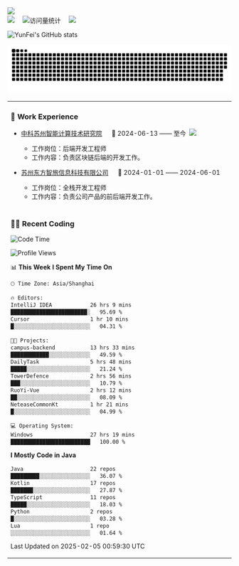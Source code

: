   <!-- dynamic typing effect 动态打字效果 -->
  <div>
    <a href="http://yunfei.plus">
      <img src="https://readme-typing-svg.demolab.com?font=Fira+Code&pause=1000&width=435&lines=console.log(%22Hello%2C%20World%22);祝您今天愉快!&center=true&size=27" />
    </a>
  </div>

  <div>
    <a href="http://yunfei.plus/"><img src="https://img.shields.io/badge/Website-博客-8c36db" /></a>&emsp;
    <!-- visitor -->
    <img src="https://komarev.com/ghpvc/?username=yunfeidog&label=Views&color=orange&style=flat" alt="访问量统计" />&emsp;
    <!-- wakatime -->    
    <a href="https://wakatime.com/@yunfeidog"><img src="https://wakatime.com/badge/user/42d0678c-368b-448b-9a77-5d21c5b55352.svg" /></a>
  </div>

![YunFei's GitHub stats](https://github-readme-stats.vercel.app/api?username=yunfeidog)

![snake](./dist/github-contribution-grid-snake.svg)


<table>

<tr><td>

### 🏢 Work Experience

<img align="right" width="88" src="https://cdn.jsdelivr.net/gh/yunfeidog/yunfeidog/assets/images/yuanze.png" />

- [中科苏州智能计算技术研究院](http://iict.ac.cn/sy) &emsp; 📌 2024-06-13 —— 至今

    - 工作岗位：后端开发工程师
    - 工作内容：负责区块链后端的开发工作。

- [苏州东方智旅信息科技有限公司](http://www.leyoobao.com/) &emsp; 📌 2024-01-01 —— 2024-06-01

    - 工作岗位：全栈开发工程师
    - 工作内容：负责公司产品的前后端开发工作。

</td></tr>

<tr><td>

### 👩‍💻 Recent Coding

<!--START_SECTION:waka-->
![Code Time](http://img.shields.io/badge/Code%20Time-2%2C383%20hrs%2042%20mins-blue)

![Profile Views](http://img.shields.io/badge/Profile%20Views-0-blue)

📊 **This Week I Spent My Time On** 

```text
🕑︎ Time Zone: Asia/Shanghai

🔥 Editors: 
IntelliJ IDEA            26 hrs 9 mins       ████████████████████████░   95.69 % 
Cursor                   1 hr 10 mins        █░░░░░░░░░░░░░░░░░░░░░░░░   04.31 % 

🐱‍💻 Projects: 
campus-backend           13 hrs 33 mins      ████████████░░░░░░░░░░░░░   49.59 % 
DailyTask                5 hrs 48 mins       █████░░░░░░░░░░░░░░░░░░░░   21.24 % 
TowerDefence             2 hrs 56 mins       ███░░░░░░░░░░░░░░░░░░░░░░   10.79 % 
RuoYi-Vue                2 hrs 12 mins       ██░░░░░░░░░░░░░░░░░░░░░░░   08.09 % 
NeteaseCommonKt          1 hr 21 mins        █░░░░░░░░░░░░░░░░░░░░░░░░   04.99 % 

💻 Operating System: 
Windows                  27 hrs 19 mins      █████████████████████████   100.00 % 
```

**I Mostly Code in Java** 

```text
Java                     22 repos            █████████░░░░░░░░░░░░░░░░   36.07 % 
Kotlin                   17 repos            ███████░░░░░░░░░░░░░░░░░░   27.87 % 
TypeScript               11 repos            █████░░░░░░░░░░░░░░░░░░░░   18.03 % 
Python                   2 repos             █░░░░░░░░░░░░░░░░░░░░░░░░   03.28 % 
Lua                      1 repo              ░░░░░░░░░░░░░░░░░░░░░░░░░   01.64 % 
```




 Last Updated on 2025-02-05 00:59:30 UTC
<!--END_SECTION:waka-->

</td></tr>
<table>
